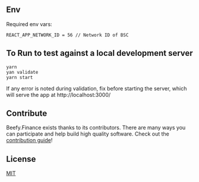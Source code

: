 ## Env

Required env vars:
```
REACT_APP_NETWORK_ID = 56 // Network ID of BSC
```

## To Run to test against a local development server
```
yarn
yan validate
yarn start
```
If any error is noted during validation, fix before starting the server, which will serve the app at http://localhost:3000/


## Contribute

Beefy.Finance exists thanks to its contributors. There are many ways you can participate and help build high quality software. Check out the [contribution guide](CONTRIBUTING.md)!

## License

[MIT](LICENSE)
